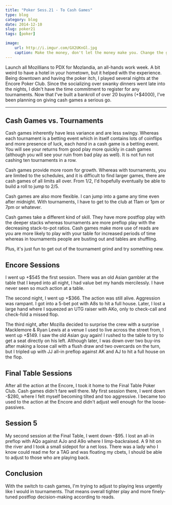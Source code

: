 ```yaml
---
title: "Poker Sess.21 - To Cash Games"
type: blog
category: blog
date: 2014-12-10
slug: poker21
tags: [poker]

image:
    url: http://i.imgur.com/GX2UKnGl.jpg
    caption: Make the money, don't let the money make you. Change the game, don't let the game change you.
---
```


Launch all Mozillians to PDX for Mozlandia, an all-hands work week. A bit weird
to have a hotel in your hometown, but it helped with the experience. Being
downtown and having the poker itch, I played several nights at the Encore Poker
Club. Since the socializing over swanky dinners went late into the nights, I
didn't have the time commitment to register for any tournaments. Now that I've
built a bankroll of over 20 buyins (+$4000), I've been planning on giving cash
games a serious go.

---

## Cash Games vs. Tournaments

Cash games inherently have less variance and are less swingy. Whereas each
tournament is a betting event which in itself contains lots of coinflips and
more presence of luck, each *hand* in a cash game is a betting event. You will
see your returns from good play more quickly in cash games (although you will
see your ruin from bad play as well). It is not fun not cashing ten tournaments
in a row.

Cash games provide more room for growth. Whereas with tournaments, you are
limited to the schedules, and it is difficult to find larger games, there are
cash games of all limits all over. From $1/$2, I'd hopefully eventually be able
to build a roll to jump to $2/$5.

Cash games are also more flexible. I can jump into a game any time even after
midnight. With tournaments, I have to get to the club at 11am or 1pm or 7pm or
whatever.

Cash games take a different kind of skill. They have more postflop play with
the deeper stacks whereas tournaments are more preflop play with the decreasing
stack-to-pot ratios. Cash games make more use of reads are you are more likely
to play with your table for increased periods of time whereas in tournaments
people are busting out and tables are shuffling.

Plus, it's just fun to get out of the tournament grind and try something new.

## Encore Sessions

I went up +$545 the first session. There was an old Asian gambler at the table
that I keyed into all night, I had value bet my hands mercilessly. I have never
seen so much action at a table.

The second night, I went up +$366. The action was still alive. Aggression was
rampant. I got into a 5-bet pot with A8s to hit a full house. Later, I lost
a large hand where I squeezed an UTG raiser with AKo, only to check-call and
check-fold a missed flop.

The third night, after Mozilla decided to surprise the crew with a surprise
Macklemore & Ryan Lewis at a venue I used to live across the street from, I
went up +$149. I saw the old Asian guy again! I rushed to the table to try to
get a seat directly on his left. Although later, I was down over two buy-ins
after making a loose call with a flush draw and two overcards on the turn, but
I tripled up with JJ all-in preflop against AK and AJ to hit a full house on
the flop.

## Final Table Sessions

After all the action at the Encore, I took it home to the Final Table Poker
Club. Cash games didn't fare well there. My first session there, I went down
-$280, where I felt myself becoming tilted and too aggressive. I became too
used to the action at the Encore and didn't adjust well enough for the
loose-passives.

## Session 5

My second session at the Final Table, I went down -$95. I lost an all-in
preflop with AQo against AJo and A9o where I limp-backraised. A 9 hit on the
river and I took a small sidepot for a net loss. There was a lady who I know
could read me for a TAG and was floating my cbets, I should be able to adjust
to those who are playing back.

## Conclusion

With the switch to cash games, I'm trying to adjust to playing less urgently
like I would in tournaments. That means overall tighter play and more
finely-tuned postflop decision-making according to reads.
